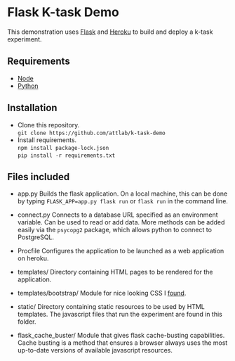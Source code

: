 # Flask K-task Demo

This demonstration uses [Flask](https://pypi.org/project/Flask/) and [Heroku](https://www.heroku.com/home) to build and deploy a k-task experiment. 

## Requirements

- [Node](https://nodejs.org/en/download/)
- [Python](https://www.python.org/downloads/)

## Installation

- Clone this repository.  
	`git clone https://github.com/attlab/k-task-demo`
- Install requirements.  
	`npm install package-lock.json`  
	`pip install -r requirements.txt`

## Files included

- app.py
	Builds the flask application. On a local machine, this can be done by typing `FLASK_APP=app.py flask run` or `flask run` in the command line. 

- connect.py
	Connects to a database URL specified as an environment variable. Can be used to read or add data. More methods can be added easily via the `psycopg2` package, which allows python to connect to PostgreSQL.

- Procfile
	Configures the application to be launched as a web application on heroku. 

- templates/
	Directory containing HTML pages to be rendered for the application. 

- templates/bootstrap/
	Module for nice looking CSS I [found](https://getbootstrap.com/).

- static/
	Directory containing static resources to be used by HTML templates. The javascript files that run the experiment are found in this folder.

- flask_cache_buster/
	Module that gives flask cache-busting capabilities. Cache busting is a method that ensures a browser always uses the most up-to-date versions of available javascript resources. 


